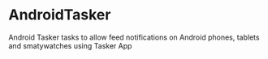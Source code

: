 AndroidTasker
=============

Android Tasker tasks to allow feed notifications on Android phones, tablets and smatywatches using Tasker App
